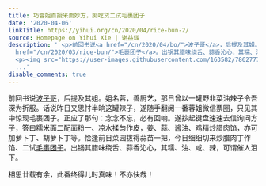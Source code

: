 ```yaml
---
title: 巧蓉姐首授米面妙方，痴吃货二试毛裹团子
date: '2020-04-06'
linkTitle: https://yihui.org/cn/2020/04/rice-bun-2/
source: Homepage on Yihui Xie | 谢益辉
description: ' <p>前回书说<a href="/cn/2020/04/bo/">波子哥</a>，后提及其姐。姐名蓉，善厨艺，那日曾以一罐野韭菜油辣子令吾深为折服。话说昨日又思忖半晌这罐辣子，遂随手翻阅一番蓉姐微信票圈，只见其中惊现毛裹团子。正应了那句：念念不忘，必有回响。遂抄起键盘速速去信询问方子，答曰糯米面二配面粉一、凉水揉匀作皮，姜、蒜、酱油、鸡精炒腊肉馅，亦可加萝卜丁、胡萝卜丁等。恰逢前日菜园拔得蒜苗一把，今日细细切来炒腊肉丁作馅、二试<a
  href="/cn/2020/03/rice-bun/">毛裹团子</a>。出锅其腊味绕舌、蒜香沁心，其糯、油、咸、辣，可谓催人泪下。</p> <p>相思廿载有余，此番终得儿时真味！不亦快哉！</p>
  <p><img src="https://user-images.githubusercontent.com/163582/78627770-ef453700-7857-11ea-9700-5ef2c
  ...'
disable_comments: true
---
```

 <p>前回书说<a href="/cn/2020/04/bo/">波子哥</a>，后提及其姐。姐名蓉，善厨艺，那日曾以一罐野韭菜油辣子令吾深为折服。话说昨日又思忖半晌这罐辣子，遂随手翻阅一番蓉姐微信票圈，只见其中惊现毛裹团子。正应了那句：念念不忘，必有回响。遂抄起键盘速速去信询问方子，答曰糯米面二配面粉一、凉水揉匀作皮，姜、蒜、酱油、鸡精炒腊肉馅，亦可加萝卜丁、胡萝卜丁等。恰逢前日菜园拔得蒜苗一把，今日细细切来炒腊肉丁作馅、二试<a href="/cn/2020/03/rice-bun/">毛裹团子</a>。出锅其腊味绕舌、蒜香沁心，其糯、油、咸、辣，可谓催人泪下。</p> <p>相思廿载有余，此番终得儿时真味！不亦快哉！</p> <p><img src="https://user-images.githubusercontent.com/163582/78627770-ef453700-7857-11ea-9700-5ef2c ...